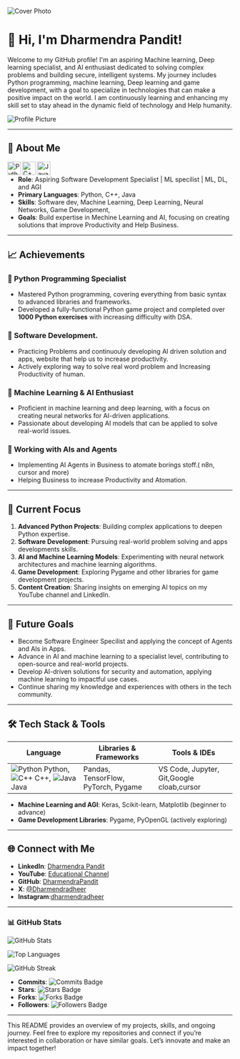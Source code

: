 ![Cover Photo](https://path/to/your/cover-photo.jpg)

# 👋 Hi, I'm Dharmendra Pandit!

Welcome to my GitHub profile! I'm an aspiring Machine learning, Deep learning specialist, and AI enthusiast dedicated to solving complex problems and building secure, intelligent systems. My journey includes Python programming, machine learning, Deep learning and game development, with a goal to specialize in technologies that can make a positive impact on the world. I am continuously learning and enhancing my skill set to stay ahead in the dynamic field of technology and Help humanity.

![Profile Picture](https://path/to/your/profile-picture.jpg)

---

## 🚀 About Me

<img align="left" alt="Python" width="30px" src="https://upload.wikimedia.org/wikipedia/commons/c/c3/Python-logo-notext.svg" />
<img align="left" alt="C++" width="30px" src="https://upload.wikimedia.org/wikipedia/commons/1/18/ISO_C%2B%2B_Logo.svg" />
<img align="left" alt="Java" width="30px" src="https://upload.wikimedia.org/wikipedia/en/3/30/Java_programming_language_logo.svg" />

<br>

- **Role**: Aspiring Software Development Specialist | ML specilist | ML, DL, and AGI 
- **Primary Languages**: Python, C++, Java
- **Skills**: Software dev, Machine Learning, Deep Learning, Neural Networks, Game Development,
- **Goals**: Build expertise in Mechine Learning and AI, focusing on creating solutions that improve Productivity and Help Business.

---

## 📈 Achievements

### 🐍 Python Programming Specialist
- Mastered Python programming, covering everything from basic syntax to advanced libraries and frameworks.
- Developed a fully-functional Python game project and completed over **1000 Python exercises** with increasing difficulty with DSA.

### 🔐 Software Development.
- Practicing Problems and continuouly developing AI driven solution and apps, website that help us to increase productivity.
- Actively exploring way to solve real word problem and Increasing Productivity of human.

### 🤖 Machine Learning & AI Enthusiast
- Proficient in machine learning and deep learning, with a focus on creating neural networks for AI-driven applications.
- Passionate about developing AI models that can be applied to solve real-world issues.

 ###  🤖 Working with AIs and Agents
 - Implementing AI Agents in Business to atomate borings stoff.( n8n, cursor and more)
 - Helping Business to increase Productivity and Atomation.

---

## 🌱 Current Focus

1. **Advanced Python Projects**: Building complex applications to deepen Python expertise.
2. **Software Development**: Pursuing real-world problem solving and apps developments skills.
3. **AI and Machine Learning Models**: Experimenting with neural network architectures and machine learning algorithms.
4. **Game Development**: Exploring Pygame and other libraries for game development projects.
5. **Content Creation**: Sharing insights on emerging AI  topics on my YouTube channel and LinkedIn.

---

## 📌 Future Goals

- Become Software Engineer Specilist and applying the concept of Agents and AIs in Apps.
- Advance in AI and machine learning to a specialist level, contributing to open-source and real-world projects.
- Develop AI-driven solutions for security and automation, applying machine learning to impactful use cases.
- Continue sharing my knowledge and experiences with others in the tech community.

---

## 🛠️ Tech Stack & Tools

| Language | Libraries & Frameworks | Tools & IDEs |
|----------|------------------------|--------------|
| ![Python](https://upload.wikimedia.org/wikipedia/commons/c/c3/Python-logo-notext.svg) Python, ![C++](https://upload.wikimedia.org/wikipedia/commons/1/18/ISO_C%2B%2B_Logo.svg) C++, ![Java](https://upload.wikimedia.org/wikipedia/en/3/30/Java_programming_language_logo.svg) Java | Pandas, TensorFlow, PyTorch, Pygame | VS Code, Jupyter, Git,Google cloab,cursor |

- **Machine Learning and AGI**: Keras, Scikit-learn, Matplotlib (beginner to advance)
- **Game Development Libraries**: Pygame, PyOpenGL (actively exploring)

---

## 🌐 Connect with Me

- **LinkedIn**: [Dharmendra Pandit](https://www.linkedin.com/in/dharmendra-pandit-896108314?utm_source=share&utm_campaign=share_via&utm_content=profile&utm_medium=android_app )
- **YouTube**: [Educational Channel]()
- **GitHub**: [DharmendraPandit](https://github.com/PanditDharmendra)
- **X**: [@Dharmendradheer](https://x.com/Dharmendradheer?t=OoDzRenl51BE1-sqWAlDOw&s=03)
- **Instagram**:[dharmendradheer](https://www.instagram.com/dharmendradheer/profilecard/?igsh=MTBtZzg1M29uN2Y1dw==)

---

### 📊 GitHub Stats

![GitHub Stats](https://github-readme-stats.vercel.app/api?username=PanditDharmendra&show_icons=true&theme=radical&cache_seconds=1800)

![Top Languages](https://github-readme-stats.vercel.app/api/top-langs/?username=PanditDharmendra&layout=compact&theme=radical&cache_seconds=1800)

![GitHub Streak](https://github-readme-streak-stats.herokuapp.com/?user=PanditDharmendra&theme=radical&fire=FF4500&ring=FFA500&currStreakNum=FFFFFF)


- **Commits**: ![Commits Badge](https://img.shields.io/github/commit-activity/m/PanditDharmendra/PanditDharmendra?style=flat&label=commits)
- **Stars**: ![Stars Badge](https://img.shields.io/github/stars/PanditDharmendra/PanditDharmendra?style=social)
- **Forks**: ![Forks Badge](https://img.shields.io/github/forks/PanditDharmendra/PanditDharmendra?style=social)
- **Followers**: ![Followers Badge](https://img.shields.io/github/followers/PanditDharmendra?style=social)

---

This README provides an overview of my projects, skills, and ongoing journey. Feel free to explore my repositories and connect if you’re interested in collaboration or have similar goals. Let’s innovate and make an impact together!



